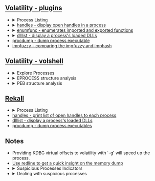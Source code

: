 ## [Volatility - plugins](https://github.com/volatilityfoundation/volatility/wiki/Command-Reference)
<ul>
   <li>
      <details>
         <summary>Process Listing</summary>
         <ul>
            <li><a href="https://github.com/volatilityfoundation/volatility/wiki/Command-Reference#pslist">pslist - walks the doubly-linked list pointed to by PsActiveProcessHead</a></li>
            <li><a href="https://github.com/volatilityfoundation/volatility/wiki/Command-Reference#pstree">pstree - print process tress</a></li>
            <li><a href="https://github.com/volatilityfoundation/volatility/wiki/Command-Reference#psscan">psscan - enumerate processes using pool tag scanning</a></li>
            <li><a href="https://github.com/volatilityfoundation/volatility/wiki/Command-Reference#psdispscan">psdispscan - enumerates processes by scanning for DISPATCHER_HEADER</a></li>
            <li><a href="https://github.com/volatilityfoundation/volatility/wiki/Command-Reference-Mal#psxview">psxview - Detect hidden processes</a></li>
         </ul>
      </details>
   </li>
   <li>
      <details>
         <summary><a href="https://github.com/volatilityfoundation/volatility/wiki/Command-Reference#handles">handles - display open handles in a process</a></summary>
         <ul>
            <li>
               Important Parameters
               <ul>
                  <li>-p: <code>pids, comma separated)</code></li>
                  <li>-P: <code>use physical offsets)</code></li>
                  <li>-t: <code>types, comma separated)</code></li>
                  <li>-s: <code>suppress results that are "less meaningful"</code></li>
               </ul>
            </li>
            <li>
               Investigative Notes
               <ul>
                  <li>May help discover unknown relationships between processes via common use of identical handles</li>
                  <li>For most investigations, -s should be used as a default</li>
               </ul>
            </li>
         </ul>
      </details>
   </li>
   <li>
      <details>
         <summary><a href="https://github.com/volatilityfoundation/volatility/wiki/Command-Reference#enumfunc">enumfunc - enumerates imported and exported functions</a></summary>
         <ul>
            <li>
               Important Parameters
               <ul>
                  <li>-s <code>Scan for objects</code></li>
                  <li>-P <code>Show only process imports/exports</code></li>
                  <li>-K <code>Show only kernel imports/exports</code></li>
                  <li>-I <code>Show only imports</code></li>
                  <li>-E <code>Show only exports</code></li>
               </ul>
            </li>
            <li>
               Investigative Notes
               <ul>
                  <li>Primarily useful for malware analysts</li>
                  <li>Can be used for preliminary capability analysis</li>
               </ul>
            </li>
         </ul>
      </details>
   </li>
   <li>
      <details>
         <summary><a href="https://github.com/volatilityfoundation/volatility/wiki/Command-Reference#dlllist">dlllist - display a process's loaded DLLs</a></summary>
         <ul>
            <li>
               Important Parameters
               <ul>
                  <li>-p <code>pids, comma separated></code></li>
               </ul>
            </li>
            <li>
               Investigative Notes
               <ul>
                  <li>The DLLs loaded into a process can be used to infer functionality</li>
                  <li>Networking DLLs in processes that don't normally use networking may indicate code injection</li>
               </ul>
            </li>
         </ul>
      </details>
   </li>
   <li><a href="https://github.com/volatilityfoundation/volatility/wiki/Command-Reference#procdump">procdump - dump process executable</a></li>
   <li><a href="https://github.com/volatilityfoundation/volatility/wiki/Command-Reference#verinfo">impfuzzy - comparing the impfuzzy and imphash</a></li>
</ul>

## [Volatility - volshell](https://github.com/volatilityfoundation/volatility/wiki/Command-Reference#volshell)   
<ul>
   <li>
      <details>
         <summary>Explore Processes</summary>
         <ul>
            <li>ps() -&gt; <code>List processes</code></li>
            <li>cc(pid=4) -&gt; <code>Change to another process</code></li>
         </ul>
      </details>
   </li>
   <li>
      <details>
         <summary>EPROCESS structure analysis</summary>
         <ul>
            <li>dt(proc()) -&gt; <code>list current process EPROCESS structure</code></li>
            <li>dt(&quot;<a href="https://web.archive.org/web/20210302232116/https://www.geoffchappell.com/studies/windows/km/ntoskrnl/inc/ntos/ps/eprocess/index.htm">_EPROCESS</a>&quot;, virtualadderss, space=addrspace) -&gt; <code>Expand the EPROCEES structure using virtual address</code></li>
            <li>dt(&quot;<a href="https://web.archive.org/web/20210302232116/https://www.geoffchappell.com/studies/windows/km/ntoskrnl/inc/ntos/ps/eprocess/index.htm">_EPROCESS</a>&quot;, physicaladderss, space=addrspace) -&gt; <code>Expand the EPROCEES structure using physical address</code></li>
         </ul>
      </details>
   </li>
   <li>
      <details>
         <summary>PEB structure analysis</summary>
         <ul>
            <li>dt(proc().Peb) -&gt; <code>list current process PEB structure</code></li>
            <li>dt(&quot;<a href="https://web.archive.org/web/20211009172637/https://www.geoffchappell.com/studies/windows/km/ntoskrnl/inc/api/pebteb/peb/index.htm">_PEB</a>&quot;, virtualadderss, space=addrspace) -&gt; <code>Expand the PEB structure using virtual address</code></li>
            <li>dt(&quot;<a href="https://web.archive.org/web/20211009172637/https://www.geoffchappell.com/studies/windows/km/ntoskrnl/inc/api/pebteb/peb/index.htm">_PEB</a>&quot;, physicaladderss, space=addrspace) -&gt; <code>Expand the PEB structure using physical address</code></li>
            <li>
               <details>
                  <summary>Important info in PEB structure</summary>
                  <ul>
                     <li>BeingDebugged -&gt; <code>some malicious programs set up a process and then connect a &quot;debugger&quot; to it</code></li>
                     <li>OSMajorVersion &amp; OSMinorVersion -&gt; <code>correspond to the host operating system</code></li>
                     <li>OSBuildNumber</li>
                     <li>OSCSDVersion -&gt; <code>the service pack number multiplied by 0x100</code></li>
                     <li><a href="https://www.nirsoft.net/kernel_struct/vista/RTL_USER_PROCESS_PARAMETERS.html">ProcessParameters</a> -&gt; <code>The pointer is to the process parameters.</code></li>
                     <li><a href="https://www.nirsoft.net/kernel_struct/vista/PEB_LDR_DATA.html">Ldr </a>-> <code>Contains information about the loaded modules for the process.</code></li>
                  </ul>
               </details>
            </li>
         </ul>
      </details>
   </li>
</ul>

## [Rekall](https://rekall.readthedocs.io/en/latest/plugins.html)
<ul>
   <li>
      <details>
         <summary>Process Listing</summary>
         <ul>
            <li><a href="https://rekall.readthedocs.io/en/latest/plugins.html#pslist-winpslist">pslist - list processes using all methods by default.</a></li>
            <li><a href="https://rekall.readthedocs.io/en/latest/plugins.html#pstree-linpstree">pstree - walk the task_struct.children and task_struct.sibling members to print process tress.</a></li>
            <li><a href="https://rekall.readthedocs.io/en/latest/pluins.html#psscan-psscan">psscan - Scan Physical memory for \_EPROCESS pool allocations.</a></li>
            <li><a href="https://rekall.readthedocs.io/en/latest/plugins.html#psxview-windowspsxview">psxview - Find hidden processes with various process listings</a></li>
         </ul>
      </details>
   </li>
   <li><a href="https://rekall.readthedocs.io/en/latest/plugins.html#handles-handles">handles - print list of open handles to each process</a></li>
   <li><a href="https://rekall.readthedocs.io/en/latest/plugins.html#dlllist-windlllist">dlllist - display a process's loaded DLLs</a></li>
   <li><a href="https://rekall.readthedocs.io/en/latest/plugins.html#procdump-procexedump">procdump - dump process executables</a></li>
</ul>

## Notes
<ul>
   <li>Providing KDBG virtual offsets to volatility with '-g' will speed up the process.</li>
   <li><a href="https://www.fireeye.com/content/dam/fireeye-www/services/freeware/ug-redline.pdf">Use redline to get a quick insight on the memory dump</a></li>
   <li>
      <details>
         <summary>Suspicious Processes Indicators</summary>
         <ul>
            <li>Processes run by users -> Have Explorer as an ancestor & Processes run by SYSTEM -> Have system as an ancestor</li>
            <li>Look for irrelvant imports <code>network apis used by notepad process</code></li>
            <li>Valid Program Names: <code>Programmers choose human readable names. Lookout for random series of characters.</code></li>
            <li>Ending in .exe: <code>Legitimate programs have a valid extension. Malware often leaves a blank extension.</code></li>
            <li>More than one or two characters in the filename: <code>Legitimate programs have a name, not just an ID number.</code></li>
            <li>Spelling mistakes: <code>Malware authors may not be native English speakers.</code></li>
            <li>Correct file locations: <code>Finding an executable starting from any uncommon directory is a sign of trouble.</code></li>
            <li>Valid command line arguments: <code>Processes are often launched with specific parameters.</code></li>
            <li><a href="https://digitalforensicsurvivalpodcast.com/2019/04/14/dfsp-165-windoes-core-processes/">Check Process Singletons: <code>Some processes should never have more than one copy in process list</code></a></li>
            <li>Check parent/child relationships</li>
            <li>Networking DLLs in processes that don't normally use networking may indicate code injection</li>
            <li>Use impfuzzy to compare Import Table hash with known variants</li>
         </ul>
      </details>
   </li>
   <li>
      <details>
         <summary>Dealing with suspicious processes</summary>
         <ul>
            <li>Dump process executables</li>
            <li>Use strings to look for Indicators of Packing and Persistence</li>
            <li>Submit executables to online services as VirusTotal</li>
            <li>Check opened handles for this process</li>
            <li>Use impfuzzy to compare Import Table hash with known variants</li>
         </ul>
      </details>
   </li>
</ul>
